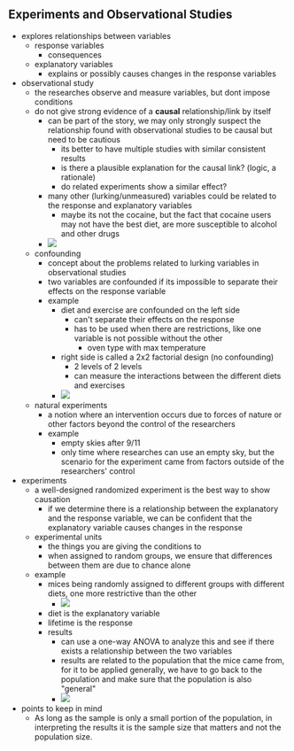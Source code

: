 ## Experiments and Observational Studies
- explores relationships between variables
	- response variables
		- consequences
	- explanatory variables
		- explains or possibly causes changes in the response variables
- observational study
	- the researches observe and measure variables, but dont impose conditions
	- do not give strong evidence of a **causal** relationship/link by itself
		- can be part of the story, we may only strongly suspect the relationship found with observational studies to be causal but need to be cautious
			- its better to have multiple studies with similar consistent results
			- is there a plausible explanation for the causal link? (logic, a rationale)
			- do related experiments show a similar effect?
		- many other (lurking/unmeasured) variables could be related to the response and explanatory variables
			- maybe its not the cocaine, but the fact that cocaine users may not have the best diet, are more susceptible to alcohol and other drugs
		- ![](https://i.imgur.com/MymKtxr.png)
	- confounding
		- concept about the problems related to lurking variables in observational studies
		- two variables are confounded if its impossible to separate their effects on the response variable
		- example
			- diet and exercise are confounded on the left side
				- can't separate their effects on the response
				- has to be used when there are restrictions, like one variable is not possible without the other
					- oven type with max temperature
			- right side is called a 2x2 factorial design (no confounding)
				- 2 levels of 2 levels
				- can measure the interactions between the different diets and exercises
			- ![](https://i.imgur.com/UfQBbkE.png)
	- natural experiments
		- a notion where an intervention occurs due to forces of nature or other factors beyond the control of the researchers
		- example
			- empty skies after 9/11
			- only time where researches can use an empty sky, but the scenario for the experiment came from factors outside of the researchers' control
- experiments
	- a well-designed randomized experiment is the best way to show causation
		- if we determine there is a relationship between the explanatory and the response variable, we can be confident that the explanatory variable causes changes in the response
	- experimental units
		- the things you are giving the conditions to
		- when assigned to random groups, we ensure that differences between them are due to chance alone
	- example
		- mices being randomly assigned to different groups with different diets, one more restrictive than the other
			- ![](https://i.imgur.com/ATESfYO.png)
		- diet is the explanatory variable
		- lifetime is the response
		- results
			- can use a one-way ANOVA to analyze this and see if there exists a relationship between the two variables
			- results are related to the population that the mice came from, for it to be applied generally, we have to go back to the population and make sure that the population is also "general"
			- ![](https://i.imgur.com/YWzDzYm.png)
- points to keep in mind
	- As long as the sample is only a small portion of the population, in interpreting the results it is the sample size that matters and not the population size.